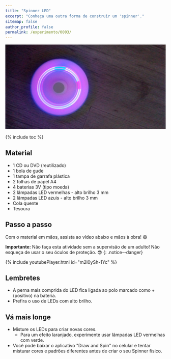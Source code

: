 ```yaml
---
title: "Spinner LED"
excerpt: "Conheça uma outra forma de construir um 'spinner'."
sitemap: false
author_profile: false
permalink: /experimento/0003/
---
```

![Spinner LED](/assets/experimentos/0003/thumb.jpg)

{% include toc %}

## Material
* 1 CD ou DVD (reutilizado)
* 1 bola de gude
* 1 tampa de garrafa plástica
* 2 folhas de papel A4
* 4 baterias 3V (tipo moeda)
* 2 lâmpadas LED vermelhas - alto brilho 3 mm
* 2 lâmpadas LED azuis - alto brilho 3 mm
* Cola quente
* Tesoura 

## Passo a passo
Com o material em mãos, assista ao vídeo abaixo e mãos à obra! :smile:

**Importante:** Não faça esta atividade sem a supervisão de um adulto! Não esqueça de usar o seu óculos de proteção. :sunglasses:
{: .notice--danger}

{% include youtubePlayer.html id="m2I0ySh-1Yc" %}

## Lembretes
* A perna mais comprida do LED fica ligada ao polo marcado como + (positivo) na bateria.
* Prefira o uso de LEDs com alto brilho.

## Vá mais longe
* Misture os LEDs para criar novas cores. 
  * Para um efeito laranjado, experimente usar lâmpadas LED vermelhas com verde.
* Você pode baixar o aplicativo "Draw and Spin" no celular e tentar misturar cores e padrões diferentes antes de criar o seu Spinner físico. 



